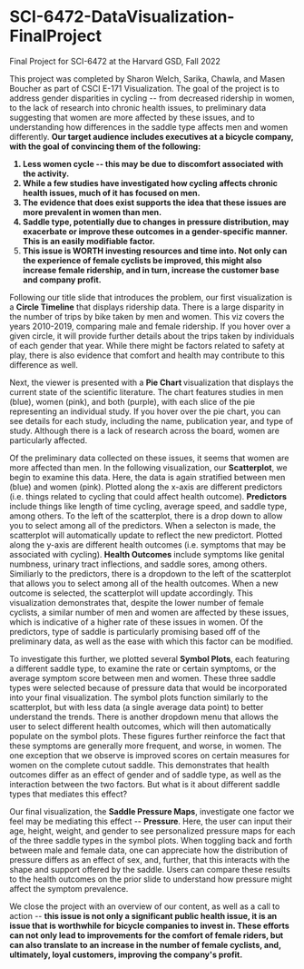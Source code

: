 # SCI-6472-DataVisualization-FinalProject
Final Project for SCI-6472 at the Harvard GSD, Fall 2022

This project was completed by Sharon Welch, Sarika, Chawla, and Masen Boucher as part of CSCI E-171 Visualization. The goal of the project is to address gender disparities in cycling -- from decreased ridership in women, to the lack of research into chronic health issues, to preliminary data suggesting that women are more affected by these issues, and to understanding how differences in the saddle type affects men and women differently. <b>Our target audience includes executives at a bicycle company, with the goal of convincing them of the following: 
1) Less women cycle -- this may be due to discomfort associated with the activity. 
2) While a few studies have investigated how cycling affects chronic health issues, much of it has focused on men. 
3) The evidence that does exist supports the idea that these issues are more prevalent in women than men. 
4) Saddle type, potentially due to changes in pressure distribution, may exacerbate or improve these outcomes in a gender-specific manner. This is an easily modifiable factor. 
5) This issue is WORTH investing resources and time into. Not only can the experience of female cyclists be improved, this might also increase female ridership, and in turn, increase the customer base and company profit. </b>

Following our title slide that introduces the problem, our first visualization is a <b>Circle Timeline</b> that displays ridership data. There is a large disparity in the number of trips by bike taken by men and women. This viz covers the years 2010-2019, comparing male and female ridership. If you hover over a given circle, it will provide further details about the trips taken by individuals of each gender that year. While there might be factors related to safety at play, there is also evidence that comfort and health may contribute to this difference as well. 

Next, the viewer is presented with a <b> Pie Chart </b> visualization that displays the current state of the scientific literature. The chart features studies in men (blue), women (pink), and both (purple), with each slice of the pie representing an individual study. If you hover over the pie chart, you can see details for each study, including the name, publication year, and type of study. Although there is a lack of research across the board, women are particularly affected. 

Of the preliminary data collected on these issues, it seems that women are more affected than men. In the following visualization, our <b>Scatterplot</b>, we begin to examine this data. Here, the data is again stratified between men (blue) and women (pink). Plotted along the x-axis are different predictors (i.e. things related to cycling that could affect health outcome). <b>Predictors</b> include things like length of time cycling, average speed, and saddle type, among others. To the left of the scatterplot, there is a drop down to allow you to select among all of the predictors. When a selecton is made, the scatterplot will automatically update to reflect the new predictort. Plotted along the y-axis are different health outcomes (i.e. symptoms that may be associated with cycling). <b>Health Outcomes</b> include symptoms like genital numbness, urinary tract inflections, and saddle sores, among others. Similiarly to the predictors, there is a dropdown to the left of the scatterplot that allows you to select among all of the health outcomes. When a new outcome is selected, the scatterplot will update accordingly. This visualization demonstrates that, despite the lower number of female cyclists, a similar number of men and women are affected by these issues, which is indicative of a higher rate of these issues in women. Of the predictors, type of saddle is particularly promising based off of the preliminary data, as well as the ease with which this factor can be modified.

To investigate this further, we plotted several <b>Symbol Plots</b>, each featuring a different saddle type, to examine the rate or certain symptoms, or the average symptom score between men and women. These three saddle types were selected because of pressure data that would be incorporated into your final visualization. The symbol plots function similarly to the scatterplot, but with less data (a single average data point) to better understand the trends. There is another dropdown menu that allows the user to select different health outcomes, which will then automatically populate on the symbol plots. These figures further reinforce the fact that these symptoms are generally more frequent, and worse, in women. The one exception that we observe is improved scores on certain measures for women on the complete cutout saddle. This demonstrates that health outcomes differ as an effect of gender and of saddle type, as well as the interaction between the two factors. But what is it about different saddle types that mediates this effect? 

Our final visualization, the <b>Saddle Pressure Maps</b>, investigate one factor we feel may be mediating this effect -- <b>Pressure</b>. Here, the user can input their age, height, weight, and gender to see personalized pressure maps for each of the three saddle types in the symbol plots. When toggling back and forth between male and female data, one can appreciate how the distribution of pressure differs as an effect of sex, and, further, that this interacts with the shape and support offered by the saddle. Users can compare these results to the health outcomes on the prior slide to understand how pressure might affect the symptom prevalence. 

We close the project with an overview of our content, as well as a call to action -- <b> this issue is not only a significant public health issue, it is an issue that is worthwhile for bicycle companies to invest in. These efforts can not only lead to improvements for the comfort of female riders, but can also translate to an increase in the number of female cyclists, and, ultimately, loyal customers, improving the company's profit.</b> 
